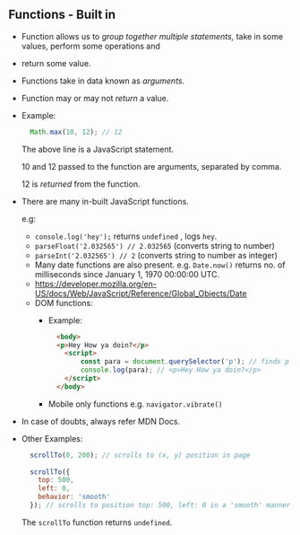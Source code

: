 ## Functions - Built in

-   Function allows us to _group together multiple statements,_ take in some values, perform some operations and 
- return some value.
    
-   Functions take in data known as _arguments._
    
-   Function may or may not _return_ a value.
    
-   Example:
    
    ```javascript
      Math.max(10, 12); // 12
    
    ```
    
    The above line is a JavaScript statement.
    
    10 and 12 passed to the function are arguments, separated by comma.
    
    12 is _returned_ from the function.
    
-   There are many in-built JavaScript functions.
    
    e.g:
    
    -   `console.log('hey');` returns `undefined` , logs `hey`.
    -   `parseFloat('2.032565') // 2.032565` (converts string to number)
    -   `parseInt('2.032565') // 2` (converts string to number as integer)
    -   Many date functions are also present. e.g. `Date.now()` returns no. of milliseconds since January 1, 1970 00:00:00 UTC.
    -   https://developer.mozilla.org/en-US/docs/Web/JavaScript/Reference/Global_Objects/Date
    -   DOM functions:
        -   Example:
            
            ```html
              <body>
              <p>Hey How ya doin?</p>
              	<script>
              		const para = document.querySelector('p'); // finds p tag in page
              		console.log(para); // <p>Hey How ya doin?</p>
              	</script>
              </body>
            
            ```
            
        -   Mobile only functions e.g. `navigator.vibrate()`
            
-   In case of doubts, always refer MDN Docs.
    
-   Other Examples:
    
    ```javascript
      scrollTo(0, 200); // scrolls to (x, y) position in page
      
      scrollTo({
      	top: 500,
      	left: 0,
      	behavior: 'smooth'
      }); // scrolls to position top: 500, left: 0 in a 'smooth' manner
    
    ```
    
    The `scrollTo` function returns `undefined`.